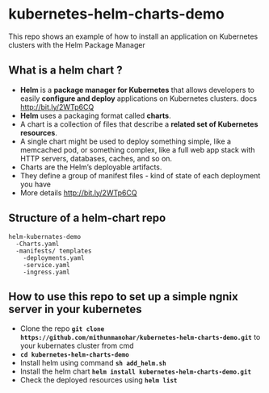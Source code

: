 # kubernetes-helm-charts-demo

This repo shows an example of how to install an application on Kubernetes clusters with the Helm Package Manager

## What is a helm chart ?
- **Helm** is a **package manager for Kubernetes** that allows developers to easily **configure and deploy** applications on Kubernetes clusters. docs http://bit.ly/2WTp6CQ
- **Helm** uses a packaging format called **charts**. 
- A chart is a collection of files that describe a **related set of Kubernetes resources**. 
- A single chart might be used to deploy something simple, like a memcached pod, or something complex, like a full web app stack with HTTP servers, databases, caches, and so on.
- Charts are the Helm’s deployable artifacts. 
- They define a group of manifest files - kind of state of each deployment you have
- More details http://bit.ly/2WTp6CQ
## Structure of a helm-chart repo

```
helm-kubernates-demo
  -Charts.yaml
  -manifests/ templates
    -deployments.yaml
    -service.yaml
    -ingress.yaml
 ```


## How to use this repo to set up a simple ngnix server in your kubernetes

- Clone the repo **`git clone https://github.com/mithunmanohar/kubernetes-helm-charts-demo.git`** to your kubernates cluster from cmd
- **`cd kubernetes-helm-charts-demo`**
- Install helm using command **`sh add_helm.sh`**
- Install the helm chart **`helm install kubernetes-helm-charts-demo.git`**
- Check the deployed resources using **`helm list`**
